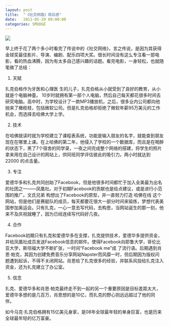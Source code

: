 ```yaml
---
layout: post
title:  "《社交网路》观后感"
date:   2011-05-29 09:00:00
categories: SMUDGE
---
```


<img src="http://binnng.coding.io/assets/images/facebook.jpg"/>

早上终于花了两个多小时看完了传说中的《社交网络》，言之传说，是因为其获得金球奖最佳影片、导演、编剧、配乐四项大奖。很长时间没有这么专注看一部电影，看的热血沸腾，因为有太多自己感兴趣的话题。看完电影，一身轻松，也就随笔做了总结：



1.  天赋



扎克伯格作为牙医和心理医 生的儿子，扎克伯格从小就受到了良好的教育，从小就是个电脑神童。 10岁时就拥有第一部个人电脑，然后自己每天都花很多时间去研究电脑。高中时，为学校设计了一款MP3播放机，之后，很多业内公司都向他抛来了橄榄枝，包括微软公司。但是扎克伯格却拒绝了微软年薪95万美元的工作机会，而选择去哈佛大学上学。



2.  技术



在哈佛就读时就为学校建立了课程表系统，功能是输入朋友的名字，就能查到朋友现在在哪里上课。在上哈佛的第二年，他侵入了学校的一个数据库，而且是在喝醉的状态下，黑了7个宿舍的同学录，一夜之间完成整个网络的搭建，将学生的照片拿来用在自己设计的网站上，供同班同学评估彼此的吸引力。两小时就达到22000 的点击量。



3. 专注



爱德华多和扎克共同创始了Facebook，但是他很多时间都忙于加入全美最为出名的社团之一——凤凰社。对于初期Facebook的贡献也是给点建议，或是进行小范围的推广。文氏兄弟 构想出了Facebook的原型，并一直努力打造 哈佛在线 这个网站，但是他们是赛艇队的成员，每天都要花很大一部分时间来锻炼，梦想代表美国参加奥运会。只有扎克，一心一意去写代码，去构思，当网站诞生的那一刻，他来不及庆祝就睡了，因为已经连续写代码好几夜。



4. 合作



Facebook初期只有扎克和爱德华多在支撑，扎克提供技术，爱德华多提供资金，并给凤凰社成员发送Facebook信息的邮件。使得Facebook向耶鲁大学，哥伦比亚大学，斯坦福大学不断扩张，一时间“Facebook me”成 了流行语。后期遇到肖恩·帕克，其因为创建免费音乐分享网站Napster而风靡一时，但后期因为版权问题遭到起诉，不得不关闭网站。肖恩给了扎克很多的经验，并联系风投给扎克注入资金，还为扎克建立了办公室。



5.  信念



扎克、爱德华多和肖恩·帕克最终走不到一起的另一个重要原因是目标差距太大，爱德华多想的是几百万，肖恩想的是10亿，而扎克的野心则远远超过了他的同伴。





如今马克·扎克伯格拥有15亿美元身家，是08年全球最年轻的单身巨富，也是历来全球最年轻的亿万富豪。

